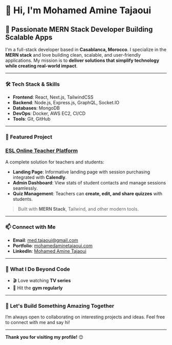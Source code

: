 # 👋 Hi, I'm Mohamed Amine Tajaoui  

## 🚀 Passionate MERN Stack Developer Building Scalable Apps  
I'm a full-stack developer based in **Casablanca, Morocco**. I specialize in the **MERN stack** and love building clean, scalable, and user-friendly applications. My mission is to **deliver solutions that simplify technology while creating real-world impact**.  

---

### 🛠️ **Tech Stack & Skills**  
- **Frontend**: React, Next.js, TailwindCSS  
- **Backend**: Node.js, Express.js, GraphQL, Socket.IO  
- **Databases**: MongoDB  
- **DevOps**: Docker, AWS EC2, CI/CD  
- **Tools**: Git, GitHub  

---

### 🌟 **Featured Project**  
### [ESL Online Teacher Platform](https://mohamedaminetajaoui.com)  
A complete solution for teachers and students:  
- **Landing Page**: Informative landing page with session purchasing integrated with **Calendly**.  
- **Admin Dashboard**: View stats of student contacts and manage sessions seamlessly.  
- **Quiz Management**: Teachers can **create, edit, and share quizzes** with students.  

> Built with **MERN Stack**, Tailwind, and other modern tools.

---

### 📫 **Connect with Me**  
- **Email**: [med.tajaoui@gmail.com](mailto:med.tajaoui@gmail.com)  
- **Portfolio**: [mohamedaminetajaoui.com](https://mohamedaminetajaoui.com)  
- **LinkedIn**: [Mohamed Amine Tajaoui](https://www.linkedin.com/in/mohamed-amine-tajaoui-b3a600340/)  

---

### 🌱 **What I Do Beyond Code**  
- 🎬 Love watching **TV series**  
- 💪 Hit the **gym regularly**  

---

### 🚀 **Let's Build Something Amazing Together**  
I’m always open to collaborating on interesting projects and ideas. Feel free to connect with me and say hi!  

---

**Thank you for visiting my profile!** 😊  
